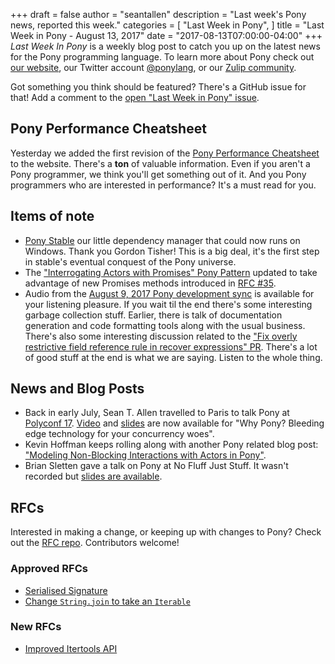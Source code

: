+++
draft = false
author = "seantallen"
description = "Last week's Pony news, reported this week."
categories = [
    "Last Week in Pony",
]
title = "Last Week in Pony - August 13, 2017"
date = "2017-08-13T07:00:00-04:00"
+++
_Last Week In Pony_ is a weekly blog post to catch you up on the latest news for the Pony programming language. To learn more about Pony check out [our website](https://ponylang.io), our Twitter account [@ponylang](https://twitter.com/ponylang), or our [Zulip community](https://ponylang.zulipchat.com).

Got something you think should be featured? There's a GitHub issue for that! Add a comment to the [open "Last Week in Pony" issue](https://github.com/ponylang/ponylang.github.io/issues?q=is%3Aissue+is%3Aopen+label%3Alast-week-in-pony).
<!--more-->

## Pony Performance Cheatsheet

Yesterday we added the first revision of the [Pony Performance Cheatsheet](https://www.ponylang.io/reference/pony-performance-cheatsheet/) to the website. There's a **ton** of valuable information. Even if you aren't a Pony programmer, we think you'll get something out of it. And you Pony programmers who are interested in performance? It's a must read for you.

## Items of note

- [Pony Stable](https://github.com/ponylang/pony-stable) our little dependency manager that could now runs on Windows. Thank you Gordon Tisher! This is a big deal, it's the first step in stable's eventual conquest of the Pony universe.
- The ["Interrogating Actors with Promises" Pony Pattern](https://patterns.ponylang.io/async/actorpromise.html) updated to take advantage of new Promises methods introduced in [RFC #35](https://github.com/ponylang/rfcs/blob/master/text/0035-more-promise-methods.md).
- Audio from the [August 9, 2017 Pony development sync](https://sync-recordings.ponylang.io/r/2017_08_09.m4a) is available for your listening pleasure. If you wait til the end there's some interesting garbage collection stuff. Earlier, there is talk of documentation generation and code formatting tools along with the usual business. There's also some interesting discussion related to the ["Fix overly restrictive field reference rule in recover expressions" PR](https://github.com/ponylang/ponyc/pull/2043). There's a lot of good stuff at the end is what we are saying. Listen to the whole thing.

## News and Blog Posts
  
- Back in early July, Sean T. Allen travelled to Paris to talk Pony at [Polyconf 17](https://polyconf.com/). [Video](https://eventil.com/presentations/XrsemV) and [slides](https://speakerdeck.com/seantallen/why-pony) are now available for "Why Pony? Bleeding edge technology for your concurrency woes".
- Kevin Hoffman keeps rolling along with another Pony related blog post: ["Modeling Non-Blocking Interactions with Actors in Pony"](https://medium.com/@KevinHoffman/modeling-non-blocking-interactions-with-actors-in-pony-fae59151246a).
- Brian Sletten gave a talk on Pony at No Fluff Just Stuff. It wasn't recorded but [slides are available](https://uberconf.com/s/slides/2017/speaker/Brian_Sletten/pony__not_yet_another_programming_language/sletten_uberconf_pony.pdf).

## RFCs

Interested in making a change, or keeping up with changes to Pony? Check out the [RFC repo](https://github.com/ponylang/rfcs). Contributors welcome!

### Approved RFCs
  
- [Serialised Signature](https://github.com/ponylang/rfcs/blob/master/text/0047-serialise-signature.md)
- [Change `String.join` to take an `Iterable`](https://github.com/ponylang/rfcs/blob/master/text/0048-change-String-join-to-take-iterable.md)

### New RFCs
  
- [Improved Itertools API](https://github.com/ponylang/rfcs/pull/101)
